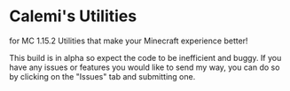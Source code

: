 # Calemi's Utilities
for MC 1.15.2
Utilities that make your Minecraft experience better!

This build is in alpha so expect the code to be inefficient and buggy. If you have any issues or features you would like to send my way, you can do so by clicking on the "Issues" tab and submitting one.
